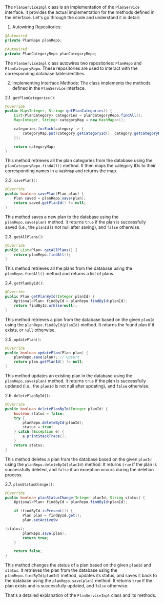 The `PlanServiceImpl` class is an implementation of the `PlanService` interface. It provides the actual implementation for the methods defined in the interface. Let's go through the code and understand it in detail:

1. Autowiring Repositories:
```java
@Autowired
private PlanRepo planRepo;

@Autowired
private PlanCategoryRepo planCategoryRepo;
```
The `PlanServiceImpl` class autowires two repositories: `PlanRepo` and `PlanCategoryRepo`. These repositories are used to interact with the corresponding database tables/entities.

2. Implementing Interface Methods:
The class implements the methods defined in the `PlanService` interface.

2.1. `getPlanCategories()`:
```java
@Override
public Map<Integer, String> getPlanCategories() {
    List<PlanCategory> categories = planCategoryRepo.findAll();
    Map<Integer, String> categoryMap = new HashMap<>();

    categories.forEach(category -> {
        categoryMap.put(category.getCategoryId(), category.getCategoryName());
    });

    return categoryMap;
}
```
This method retrieves all the plan categories from the database using the `planCategoryRepo.findAll()` method. It then maps the category IDs to their corresponding names in a `HashMap` and returns the map.

2.2. `savePlan()`:
```java
@Override
public boolean savePlan(Plan plan) {
    Plan saved = planRepo.save(plan);
    return saved.getPlanId() != null;
}
```
This method saves a new plan to the database using the `planRepo.save(plan)` method. It returns `true` if the plan is successfully saved (i.e., the `planId` is not null after saving), and `false` otherwise.

2.3. `getAllPlans()`:
```java
@Override
public List<Plan> getAllPlans() {
    return planRepo.findAll();
}
```
This method retrieves all the plans from the database using the `planRepo.findAll()` method and returns a list of plans.

2.4. `getPlanById()`:
```java
@Override
public Plan getPlanById(Integer planId) {
    Optional<Plan> findById = planRepo.findById(planId);
    return findById.orElse(null);
}
```
This method retrieves a plan from the database based on the given `planId` using the `planRepo.findById(planId)` method. It returns the found plan if it exists, or `null` otherwise.

2.5. `updatePlan()`:
```java
@Override
public boolean updatePlan(Plan plan) {
    planRepo.save(plan); // Upsert
    return plan.getPlanId() != null;
}
```
This method updates an existing plan in the database using the `planRepo.save(plan)` method. It returns `true` if the plan is successfully updated (i.e., the `planId` is not null after updating), and `false` otherwise.

2.6. `deletePlanById()`:
```java
@Override
public boolean deletePlanById(Integer planId) {
    boolean status = false;
    try {
        planRepo.deleteById(planId);
        status = true;
    } catch (Exception e) {
        e.printStackTrace();
    }
    return status;
}
```
This method deletes a plan from the database based on the given `planId` using the `planRepo.deleteById(planId)` method. It returns `true` if the plan is successfully deleted, and `false` if an exception occurs during the deletion process.

2.7. `planStatusChange()`:
```java
@Override
public boolean planStatusChange(Integer planId, String status) {
    Optional<Plan> findById = planRepo.findById(planId);

    if (findById.isPresent()) {
        Plan plan = findById.get();
        plan.setActiveSw

(status);
        planRepo.save(plan);
        return true;
    }

    return false;
}
```
This method changes the status of a plan based on the given `planId` and `status`. It retrieves the plan from the database using the `planRepo.findById(planId)` method, updates its status, and saves it back to the database using the `planRepo.save(plan)` method. It returns `true` if the plan exists and is successfully updated, and `false` otherwise.

That's a detailed explanation of the `PlanServiceImpl` class and its methods.